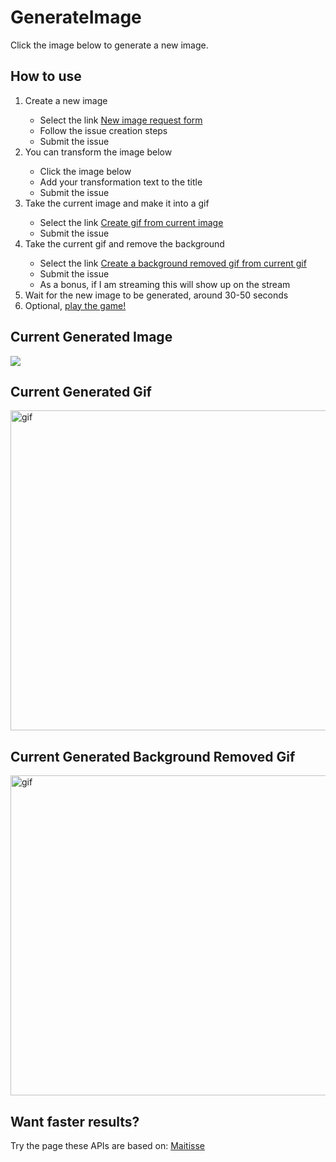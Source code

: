 # GenerateImage
Click the image below to generate a new image.

## How to use

<ol>
  <li>Create a new image</li>
    <ul>
      <li>Select the link <a href='https://github.com/MatissesProjects/GenerateImage/issues/new?title=CreateImage%20Dont%20modify%20the%20title%20just%20use%20the%20form&template=NewImage.yml'>New image request form</a></li>
      <li>Follow the issue creation steps</li>
      <li>Submit the issue</li>
    </ul>
  <li>You can transform the image below</li>
    <ul>
      <li>Click the image below</li>
      <li>Add your transformation text to the title</li>
      <li>Submit the issue</li>
    </ul>
  <li>Take the current image and make it into a gif</li>
    <ul>
      <li>Select the link <a href='https://github.com/MatissesProjects/GenerateImage/issues/new?title=ImageToGif%20Dont%20modify%20the%20title&body=No%20need%20to%20modify%20the%20body%20or%20the%20title'>Create gif from current image</a></li>
      <li>Submit the issue</li>
    </ul>
  <li>Take the current gif and remove the background</li>
    <ul>
      <li>Select the link <a href='https://github.com/MatissesProjects/GenerateImage/issues/new?title=GifBackgroundRemoval%20Dont%20modify%20the%20title&body=No%20need%20to%20modify%20the%20body%20or%20the%20title'>Create a background removed gif from current gif</a></li>
      <li>Submit the issue</li>
      <li>As a bonus, if I am streaming this will show up on the stream</li>
    </ul>
  <li>Wait for the new image to be generated, around 30-50 seconds</li>
  <li>Optional, <a href='https://github.com/MatissesProjects/GenerateImage/tree/main/PlayGame'>play the game!</a></li>
</ol>

## Current Generated Image
[<img src='https://fileserver.matissetec.dev/output/similarImages/630649313860780043/7412588210/7412588210/png'>](https://github.com/MatissesProjects/GenerateImage/issues/new?title=Transform:%20&body=No%20need%20to%20modify%20the%20body,%20just%20add%20your%20transformation%20to%20the%20photo%20in%20the%20title)

## Current Generated Gif
<img src='https://fileserver.matissetec.dev/output/backgroundExtenderGif/630649313860780043/7103896624/apiOut/gif' width='512' height='512' alt='gif'>

## Current Generated Background Removed Gif
<img src='https://fileserver.matissetec.dev/output/videoBackgroundRemoval/630649313860780043/8142546956/apiOut/gif' width='512' height='512' alt='gif'>

## Want faster results?
Try the page these APIs are based on: [Maitisse](https://deepnarration.matissetec.dev/)